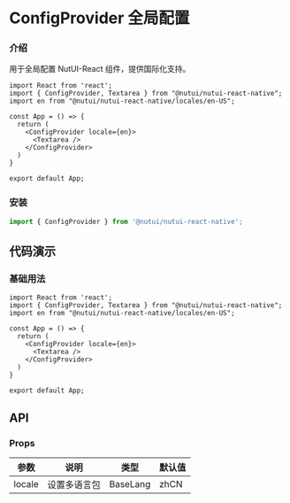 # ConfigProvider 全局配置

### 介绍

用于全局配置 NutUI-React 组件，提供国际化支持。

```SnackPlayer
import React from 'react';
import { ConfigProvider, Textarea } from "@nutui/nutui-react-native";
import en from "@nutui/nutui-react-native/locales/en-US";

const App = () => {
  return (
    <ConfigProvider locale={en}>
      <Textarea />
    </ConfigProvider>
  )
}

export default App;
```

### 安装

```javascript
import { ConfigProvider } from '@nutui/nutui-react-native';
```

## 代码演示

### 基础用法

```SnackPlayer
import React from 'react';
import { ConfigProvider, Textarea } from "@nutui/nutui-react-native";
import en from "@nutui/nutui-react-native/locales/en-US";

const App = () => {
  return (
    <ConfigProvider locale={en}>
      <Textarea />
    </ConfigProvider>
  )
}

export default App;
```

## API

### Props

| 参数   | 说明         | 类型     | 默认值 |
| ------ | ------------ | -------- | ------ |
| locale | 设置多语言包 | BaseLang | zhCN   |
